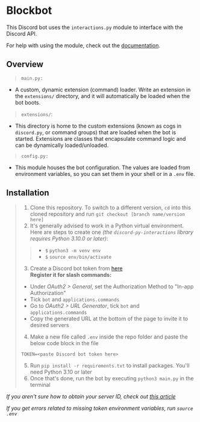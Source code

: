 # Blockbot

This Discord bot uses the `interactions.py` module to interface with the Discord API.

For help with using the module, check out the [documentation](https://interactions-py.github.io/interactions.py/Guides/).

## Overview

> `main.py:`
- A custom, dynamic extension (command) loader. Write an extension in the `extensions/` directory, and it will automatically be loaded when the bot boots.

> `extensions/`:
- This directory is home to the custom extensions (known as cogs in `discord.py`, or command groups) that are loaded when the bot is started. Extensions are classes that encapsulate command logic and can be dynamically loaded/unloaded.

> `config.py:`
- This module houses the bot configuration. The values are loaded from environment variables, so you can set them in your shell or in a `.env` file. 

## Installation

> 1. Clone this repository. To switch to a different version, `cd` into this cloned repository and run `git checkout [branch name/version here]`
> 2. It's generally advised to work in a Python virtual environment. Here are steps to create one *(the `discord-py-interactions` library requires Python 3.10.0 or later)*:
> > - `$` `python3 -m venv env`
> > - `$` `source env/bin/activate`
> 3. Create a Discord bot token from [here](https://discord.com/developers/applications/)  
> **Register it for slash commands:**
> - Under *OAuth2 > General*, set the Authorization Method to "In-app Authorization"
> - Tick `bot` and `applications.commands`
> - Go to *OAuth2 > URL Generator*, tick `bot` and `applications.commands`
> - Copy the generated URL at the bottom of the page to invite it to desired servers
> 4. Make a new file called `.env` inside the repo folder and paste the below code block in the file
> ```
> TOKEN=<paste Discord bot token here>
> ```
> 5. Run `pip install -r requirements.txt` to install packages. You'll need Python 3.10 or later
> 6. Once that's done, run the bot by executing `python3 main.py` in the terminal

*If you aren't sure how to obtain your server ID, check out [this article](https://www.alphr.com/discord-find-server-id/)*

*If you get errors related to missing token environment variables, run `source .env`*
